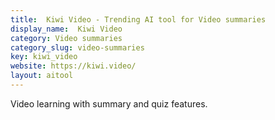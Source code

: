 ```yaml
---
title:  Kiwi Video - Trending AI tool for Video summaries
display_name:  Kiwi Video
category: Video summaries
category_slug: video-summaries
key: kiwi_video
website: https://kiwi.video/
layout: aitool
---
```


Video learning with summary and quiz features.
